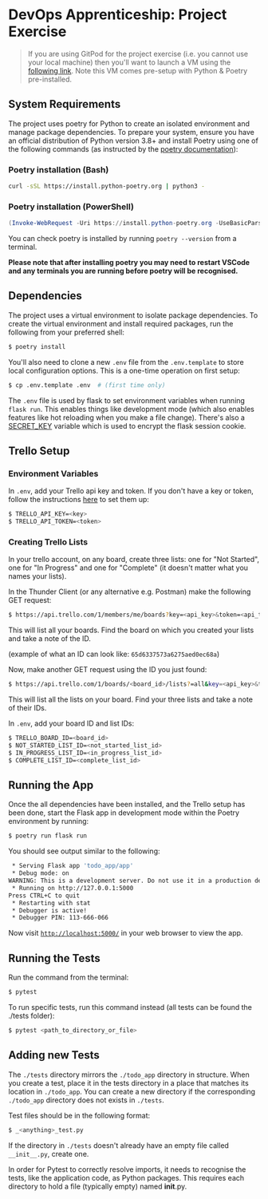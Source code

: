 # DevOps Apprenticeship: Project Exercise

> If you are using GitPod for the project exercise (i.e. you cannot use your local machine) then you'll want to launch a VM using the [following link](https://gitpod.io/#https://github.com/CorndelWithSoftwire/DevOps-Course-Starter). Note this VM comes pre-setup with Python & Poetry pre-installed.

## System Requirements

The project uses poetry for Python to create an isolated environment and manage package dependencies. To prepare your system, ensure you have an official distribution of Python version 3.8+ and install Poetry using one of the following commands (as instructed by the [poetry documentation](https://python-poetry.org/docs/#system-requirements)):

### Poetry installation (Bash)

```bash
curl -sSL https://install.python-poetry.org | python3 -
```

### Poetry installation (PowerShell)

```powershell
(Invoke-WebRequest -Uri https://install.python-poetry.org -UseBasicParsing).Content | py -
```

You can check poetry is installed by running `poetry --version` from a terminal.

**Please note that after installing poetry you may need to restart VSCode and any terminals you are running before poetry will be recognised.**

## Dependencies

The project uses a virtual environment to isolate package dependencies. To create the virtual environment and install required packages, run the following from your preferred shell:

```bash
$ poetry install
```

You'll also need to clone a new `.env` file from the `.env.template` to store local configuration options. This is a one-time operation on first setup:

```bash
$ cp .env.template .env  # (first time only)
```

The `.env` file is used by flask to set environment variables when running `flask run`. This enables things like development mode (which also enables features like hot reloading when you make a file change). There's also a [SECRET_KEY](https://flask.palletsprojects.com/en/2.3.x/config/#SECRET_KEY) variable which is used to encrypt the flask session cookie.

## Trello Setup

### Environment Variables

In `.env`, add your Trello api key and token. If you don't have a key or token, follow the instructions [here](https://developer.atlassian.com/cloud/trello/guides/rest-api/api-introduction/#managing-your-api-key) to set them up:

```bash
$ TRELLO_API_KEY=<key>
$ TRELLO_API_TOKEN=<token>
```

### Creating Trello Lists

In your trello account, on any board, create three lists: one for "Not Started", one for "In Progress" and one for "Complete" (it doesn't matter what you names your lists).

In the Thunder Client (or any alternative e.g. Postman) make the following GET request: 
```bash
$ https://api.trello.com/1/members/me/boards?key=<api_key>&token=<api_token>
```
This will list all your boards. Find the board on which you created your lists and take a note of the ID.

(example of what an ID can look like: `65d6337573a6275aed0ec68a`)

Now, make another GET request using the ID you just found:
```bash
$ https://api.trello.com/1/boards/<board_id>/lists?=all&key=<api_key>&token=<api_token>
```
This will list all the lists on your board. Find your three lists and take a note of their IDs.

In `.env`, add your board ID and list IDs:

```bash
$ TRELLO_BOARD_ID=<board_id>
$ NOT_STARTED_LIST_ID=<not_started_list_id>
$ IN_PROGRESS_LIST_ID=<in_progress_list_id>
$ COMPLETE_LIST_ID=<complete_list_id>
```

## Running the App

Once the all dependencies have been installed, and the Trello setup has been done, start the Flask app in development mode within the Poetry environment by running:
```bash
$ poetry run flask run
```

You should see output similar to the following:
```bash
 * Serving Flask app 'todo_app/app'
 * Debug mode: on
WARNING: This is a development server. Do not use it in a production deployment. Use a production WSGI server instead.
 * Running on http://127.0.0.1:5000
Press CTRL+C to quit
 * Restarting with stat
 * Debugger is active!
 * Debugger PIN: 113-666-066
```
Now visit [`http://localhost:5000/`](http://localhost:5000/) in your web browser to view the app.

## Running the Tests

Run the command from the terminal:
```bash
$ pytest
```

To run specific tests, run this command instead (all tests can be found the ./tests folder):
```bash
$ pytest <path_to_directory_or_file> 
```

## Adding new Tests

The `./tests` directory mirrors the `./todo_app` directory in structure. When you create a test, place it in the tests directory in a place that matches its location in `./todo_app`. You can create a new directory if the corresponding `./todo_app` directory does not exists in `./tests`.

Test files should be in the following format:

```bash
$ _<anything>_test.py
```

If the directory in `./tests` doesn't already have an empty file called `__init__.py`, create one.

In order for Pytest to correctly resolve imports, it needs to recognise the tests, like the application code, as Python packages. This requires each directory to hold a file (typically empty) named __init__.py.
